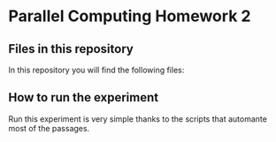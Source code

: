 # Parallel Computing Homework 2

## Files in this repository
In this repository you will find the following files:

## How to run the experiment

Run this experiment is very simple thanks to the scripts that automante most of the passages.
